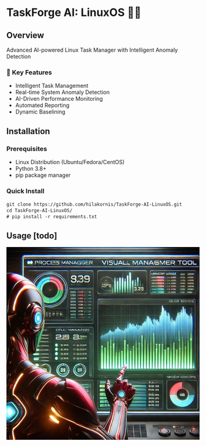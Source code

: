 # TaskForge AI: LinuxOS 🚀🤖

## Overview
Advanced AI-powered Linux Task Manager with Intelligent Anomaly Detection

### 🌟 Key Features
- Intelligent Task Management
- Real-time System Anomaly Detection
- AI-Driven Performance Monitoring
- Automated Reporting
- Dynamic Baselining

## Installation

### Prerequisites
- Linux Distribution (Ubuntu/Fedora/CentOS)
- Python 3.8+
- pip package manager

### Quick Install
```
git clone https://github.com/hilakornis/TaskForge-AI-LinuxOS.git
cd TaskForge-AI-LinuxOS/
# pip install -r requirements.txt
```

## Usage [todo]


![TaskForge AI Logo](https://github.com/hilakornis/TaskForge-AI-LinuxOS/blob/fd7222845af437dc0df8cff30dac3b04746471df/Images/Readme_photo.jpg?raw=true)

